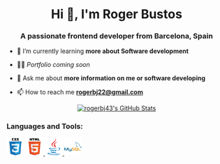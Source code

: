 <h1 align="center">Hi 👋, I'm Roger Bustos</h1>
<h3 align="center">A passionate frontend developer from Barcelona, Spain</h3>

- 🌱 I’m currently learning **more about Software development**

- 👨‍💻 <i>Portfolio coming soon</i>

- 💬 Ask me about **more information on me or software developing**

- 📫 How to reach me **rogerbj22@gmail.com**

<div style="display: flex; justify-content: center;">
  <a href="https://awesome-github-stats.azurewebsites.net/index.html??cardType=octocat&theme=vue-dark&preferLogin=false">    <img  alt="rogerbj43's GitHub Stats" src="https://awesome-github-stats.azurewebsites.net/user-stats/rogerbj43?cardType=octocat&theme=vue-dark&preferLogin=false" />  </a>
  
  </div>
<h3 align="left">Languages and Tools:</h3>
<p align="left"> <img src="https://raw.githubusercontent.com/devicons/devicon/master/icons/css3/css3-original-wordmark.svg" alt="css3" width="40" height="40"/> </a> <a href="https://www.w3.org/html/" target="_blank" rel="noreferrer"> <img src="https://raw.githubusercontent.com/devicons/devicon/master/icons/html5/html5-original-wordmark.svg" alt="html5" width="40" height="40"/> </a> <a href="https://www.java.com" target="_blank" rel="noreferrer"> <img src="https://raw.githubusercontent.com/devicons/devicon/master/icons/java/java-original.svg" alt="java" width="40" height="40"/> </a> <a href="https://www.mysql.com/" target="_blank" rel="noreferrer"> <img src="https://raw.githubusercontent.com/devicons/devicon/master/icons/mysql/mysql-original-wordmark.svg" alt="mysql" width="40" height="40"/> </a> </p>

